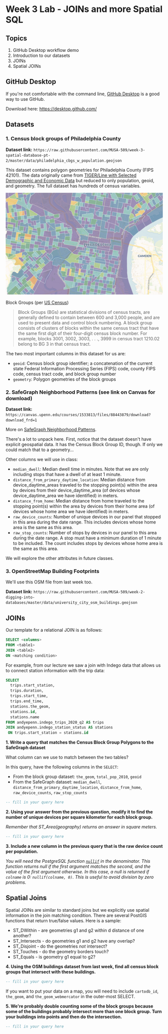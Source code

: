 # Week 3 Lab - JOINs and more Spatial SQL

## Topics

1. GitHub Desktop workflow demo
2. Introduction to our datasets
3. JOINs
4. Spatial JOINs

## GitHub Desktop

If you're not comfortable with the command line, [GitHub Desktop](https://desktop.github.com/) is a good way to use GitHub.

Download here: https://desktop.github.com/

## Datasets

### 1. Census block groups of Philadelphia County

**Dataset link:** `https://raw.githubusercontent.com/MUSA-509/week-3-spatial-database-pt-2/master/data/philadelphia_cbgs_w_population.geojson`

This dataset contains polygon geometries for Philadelphia County (FIPS 42101). The data originally came from [TIGER/Line with Selected Demographic and Economic Data](https://www.census.gov/geographies/mapping-files/2010/geo/tiger-data.html) but reduced to only population, geoid, and geometry. The full dataset has hundreds of census variables.

![](images/philadelphia-cbgs.png)

Block Groups (per [US Census](https://www.census.gov/programs-surveys/geography/about/glossary.html#par_textimage_4))

> Block Groups (BGs) are statistical divisions of census tracts, are generally defined to contain between 600 and 3,000 people, and are used to present data and control block numbering.  A block group consists of clusters of blocks within the same census tract that have the same first digit of their four-digit census block number.  For example, blocks 3001, 3002, 3003, . . ., 3999 in census tract 1210.02 belong to BG 3 in that census tract.

The two most important columns in this dataset for us are:

* `geoid`: Census block group identifier; a concatenation of the current state Federal Information Processing Series (FIPS) code, county FIPS code, census tract code, and block group number
* `geometry`: Polygon geometries of the block groups

### 2. SafeGraph Neighborhood Patterns (see link on Canvas for download)

**Dataset link:** `https://canvas.upenn.edu/courses/1533813/files/88443879/download?download_frd=1`

More on [SafeGraph Neighborhood Patterns](https://docs.safegraph.com/docs/neighborhood-patterns-2020).

There's a lot to unpack here. First, notice that the dataset doesn't have explicit geospatial data. It has the Census Block Group ID, though. If only we could match that to a geometry...

Other columns we will use in class:

  * `median_dwell`: Median dwell time in minutes. Note that we are only including stops that have a dwell of at least 1 minute.
  * `distance_from_primary_daytime_location`: Median distance from device_daytime_areas traveled to the stopping point(s) within the area by devices from their device_daytime_area (of devices whose device_daytime_area we have identified) in meters.
  * `distance_from_home`: Median distance from home traveled to the stopping point(s) within the area by devices from their home area (of devices whose home area we have identified) in meters.
  * `raw_device_counts`: Number of unique devices in our panel that stopped in this area during the date range. This includes devices whose home area is the same as this area.
  * `raw_stop_counts`: Number of stops by devices in our panel to this area during the date range. A stop must have a minimum duration of 1 minute to be included. The count includes stops by devices whose home area is the same as this area.

We will explore the other attributes in future classes.

### 3. OpenStreetMap Building Footprints

We'll use this OSM file from last week too.

**Dataset link:** `https://raw.githubusercontent.com/MUSA-509/week-2-digging-into-databases/master/data/university_city_osm_buildings.geojson`

## JOINs

Our template for a relational JOIN is as follows:

```SQL
SELECT <columns>
FROM <table1>
JOIN <table2>
ON <matching condition>
```

For example, from our lecture we saw a join with Indego data that allows us to connect station information with the trip data:

```SQL
SELECT
  trips.start_station,
  trips.duration,
  trips.start_time,
  trips.end_time,
  stations.the_geom,
  stations.id,
  stations.name
FROM andyepenn.indego_trips_2020_q2 AS trips
JOIN andyepenn.indego_station_status AS stations
 ON trips.start_station = stations.id
```


**1. Write a query that matches the Census Block Group Polygons to the SafeGraph dataset**

What column can we use to match between the two tables?

In this query, have the following columns in the `SELECT`:
* From the block group dataset: `the_geom`, `total_pop_2010`, `geoid`
* From the SafeGraph dataset:  `median_dwell`, `distance_from_primary_daytime_location`, `distance_from_home`, `raw_device_counts`, `raw_stop_counts`

```SQL
-- fill in your query here
```

**2. Using your answer from the previous question, modify it to find the number of unique devices per square kilometer for each block group.**

_Remember that ST_Area(geography) returns an answer in square meters._

```SQL
-- fill in your query here
```

**3. Include a new column in the previous query that is the raw device count per population.**

_You will need the PostgreSQL function [`nullif`](https://www.postgresql.org/docs/12/functions-conditional.html#FUNCTIONS-NULLIF) in the denominator. This function returns null if the first argument matches the second, and the value of the first argument otherwise. In this case, a null is returned if `colname` is 0: `nullif(colname, 0)`. This is useful to avoid division by zero problems._

## Spatial Joins

Spatial JOINs are similar to standard joins but we explicitly use spatial information in the join matching condition. There are several PostGIS functions that return true/false values. Here is a sample:

* ST_DWithin - are geometries g1 and g2 within d distance of one another?
* ST_Intersects - do geometries g1 and g2 have any overlap?
* ST_Disjoint - do the geometries _not_ intersect?
* ST_Touches - do the geometry borders touch?
* ST_Equals - is geometry g1 equal to g2?

**4. Using the OSM buildings dataset from last week, find all census block groups that intersect with these buildings.**

```SQL
-- fill in your query here
```

If you want to put your data on a map, you will need to include `cartodb_id`, `the_geom`, and `the_geom_webmercator` in the outer-most SELECT.

**5. We're probably double counting some of the block groups because some of the buildings probably intersect more than one block group. Turn your buildings into points and then do the intersection.**

```SQL
-- fill in your query here
```
